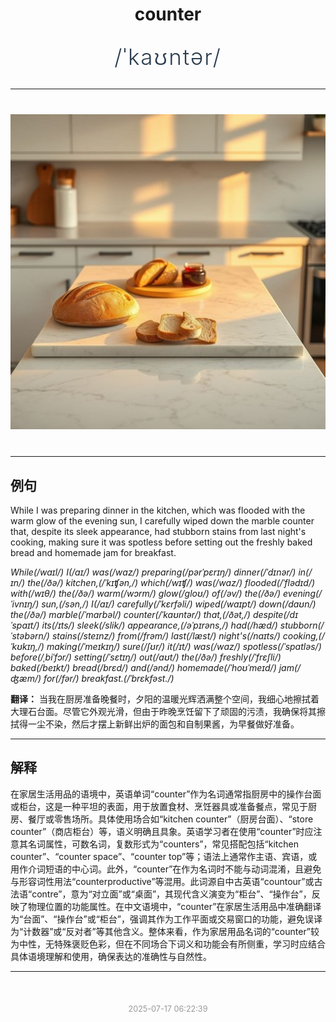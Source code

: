 <div align="center">

# counter

<div style="margin: 30px 0;">
<h1 style="font-size: 2.5em; font-weight: 300; letter-spacing: 2px; margin: 0; color: #2c3e50;">
/ˈkaʊntər/
</h1>
</div>

</div>

---

<div align="center" style="margin: 40px 0;">

![counter](images/counter.png)

</div>

---

## 例句

While I was preparing dinner in the kitchen, which was flooded with the warm glow of the evening sun, I carefully wiped down the marble counter that, despite its sleek appearance, had stubborn stains from last night's cooking, making sure it was spotless before setting out the freshly baked bread and homemade jam for breakfast.

*While(/waɪl/) I(/aɪ/) was(/wɑz/) preparing(/pərˈpɛrɪŋ/) dinner(/ˈdɪnər/) in(/ɪn/) the(/ðə/) kitchen,(/ˈkɪʧən,/) which(/wɪʧ/) was(/wɑz/) flooded(/ˈflədɪd/) with(/wɪθ/) the(/ðə/) warm(/wɔrm/) glow(/gloʊ/) of(/əv/) the(/ðə/) evening(/ˈivnɪŋ/) sun,(/sən,/) I(/aɪ/) carefully(/ˈkɛrfəli/) wiped(/waɪpt/) down(/daʊn/) the(/ðə/) marble(/ˈmɑrbəl/) counter(/ˈkaʊntər/) that,(/ðət,/) despite(/dɪˈspaɪt/) its(/ɪts/) sleek(/slik/) appearance,(/əˈpɪrəns,/) had(/hæd/) stubborn(/ˈstəbərn/) stains(/steɪnz/) from(/frəm/) last(/læst/) night's(/naɪts/) cooking,(/ˈkʊkɪŋ,/) making(/ˈmeɪkɪŋ/) sure(/ʃʊr/) it(/ɪt/) was(/wɑz/) spotless(/ˈspɑtləs/) before(/ˌbiˈfɔr/) setting(/ˈsɛtɪŋ/) out(/aʊt/) the(/ðə/) freshly(/ˈfrɛʃli/) baked(/beɪkt/) bread(/brɛd/) and(/ənd/) homemade(/ˈhoʊˈmeɪd/) jam(/ʤæm/) for(/fər/) breakfast.(/ˈbrɛkfəst./)*

**翻译：** 当我在厨房准备晚餐时，夕阳的温暖光辉洒满整个空间，我细心地擦拭着大理石台面。尽管它外观光滑，但由于昨晚烹饪留下了顽固的污渍，我确保将其擦拭得一尘不染，然后才摆上新鲜出炉的面包和自制果酱，为早餐做好准备。

---

## 解释

在家居生活用品的语境中，英语单词“counter”作为名词通常指厨房中的操作台面或柜台，这是一种平坦的表面，用于放置食材、烹饪器具或准备餐点，常见于厨房、餐厅或零售场所。具体使用场合如“kitchen counter”（厨房台面）、“store counter”（商店柜台）等，语义明确且具象。英语学习者在使用“counter”时应注意其名词属性，可数名词，复数形式为“counters”，常见搭配包括“kitchen counter”、“counter space”、“counter top”等；语法上通常作主语、宾语，或用作介词短语的中心词。此外，“counter”在作为名词时不能与动词混淆，且避免与形容词性用法“counterproductive”等混用。此词源自中古英语“countour”或古法语“contre”，意为“对立面”或“桌面”，其现代含义演变为“柜台”、“操作台”，反映了物理位置的功能属性。在中文语境中，“counter”在家居生活用品中准确翻译为“台面”、“操作台”或“柜台”，强调其作为工作平面或交易窗口的功能，避免误译为“计数器”或“反对者”等其他含义。整体来看，作为家居用品名词的“counter”较为中性，无特殊褒贬色彩，但在不同场合下词义和功能会有所侧重，学习时应结合具体语境理解和使用，确保表达的准确性与自然性。


---

<div align="center" style="margin-top: 50px;">
<small style="color: #999; font-size: 0.9em;">2025-07-17 06:22:39</small>
</div>
